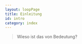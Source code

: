 ```yaml
---
layout: loopPage
title: Einleitung
id: intro
category: index
---
```


> Wieso ist das von Bedeutung?